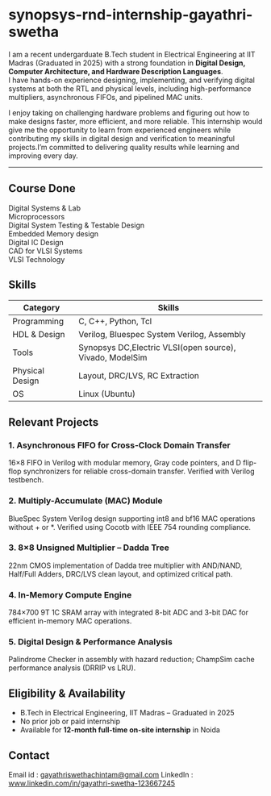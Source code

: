 # synopsys-rnd-internship-gayathri-swetha

I am a recent undergarduate B.Tech student in Electrical Engineering at IIT Madras (Graduated in 2025) with a strong foundation in **Digital Design, Computer Architecture, and Hardware Description Languages**.  
I have hands-on experience designing, implementing, and verifying digital systems at both the RTL and physical levels, including high-performance multipliers, asynchronous FIFOs, and pipelined MAC units.  

I enjoy taking on challenging hardware problems and figuring out how to make designs faster, more efficient, and more reliable. This internship would give me the opportunity to learn from experienced engineers while contributing my skills in digital design and verification to meaningful projects.I’m committed to delivering quality results while learning and improving every day.

---
## Course Done
Digital Systems & Lab                                            
Microprocessors                                                     
Digital System Testing & Testable Design              
Embedded Memory design                                    
Digital IC Design                                                    
CAD for VLSI Systems   
VLSI Technology      

## Skills
| Category       | Skills |
|----------------|--------|
| Programming    | C, C++, Python, Tcl |
| HDL & Design   | Verilog, Bluespec System Verilog, Assembly |
| Tools          | Synopsys DC,Electric VLSI(open source), Vivado, ModelSim |
| Physical Design| Layout, DRC/LVS, RC Extraction |
| OS             | Linux (Ubuntu) |


## Relevant Projects
### 1. Asynchronous FIFO for Cross-Clock Domain Transfer
16×8 FIFO in Verilog with modular memory, Gray code pointers, and D flip-flop synchronizers for reliable cross-domain transfer. Verified with Verilog testbench.

### 2. Multiply-Accumulate (MAC) Module
BlueSpec System Verilog design supporting int8 and bf16 MAC operations without + or *. Verified using Cocotb with IEEE 754 rounding compliance.

### 3. 8×8 Unsigned Multiplier – Dadda Tree
22nm CMOS implementation of Dadda tree multiplier with AND/NAND, Half/Full Adders, DRC/LVS clean layout, and optimized critical path.

### 4. In-Memory Compute Engine
784×700 9T 1C SRAM array with integrated 8-bit ADC and 3-bit DAC for efficient in-memory MAC operations.

### 5. Digital Design & Performance Analysis
Palindrome Checker in assembly with hazard reduction; ChampSim cache performance analysis (DRRIP vs LRU).


## Eligibility & Availability
- B.Tech in Electrical Engineering, IIT Madras – Graduated in 2025  
- No prior job or paid internship  
- Available for **12-month full-time on-site internship** in Noida

## Contact
Email id : gayathriswethachintam@gmail.com
LinkedIn : www.linkedin.com/in/gayathri-swetha-123667245
